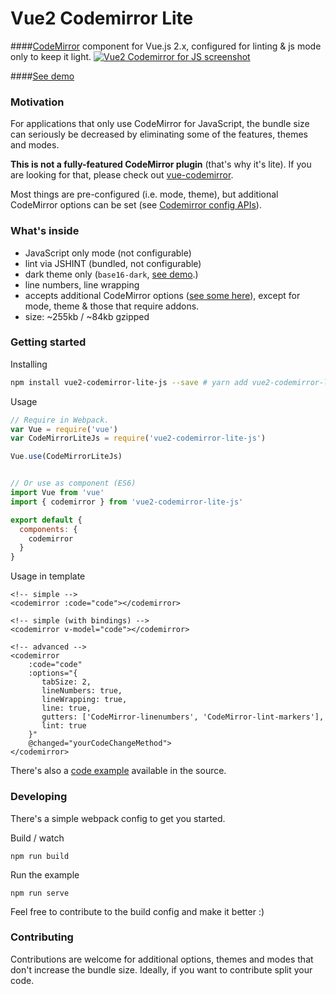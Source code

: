 # Vue2 Codemirror Lite
####[CodeMirror](http://codemirror.net/) component for Vue.js 2.x, configured for linting & js mode only to keep it light. 
<a href="https://danmindru.github.io/vue2-codemirror-lite-js"><img src="https://cloud.githubusercontent.com/assets/1515742/21546469/9d452e38-cde7-11e6-8996-758e0ad9ff7c.jpg" alt="Vue2 Codemirror for JS screenshot"/></a>

####[See demo](https://danmindru.github.io/vue2-codemirror-lite-js)

### Motivation
For applications that only use CodeMirror for JavaScript, the bundle size can seriously be decreased by eliminating some of the features, themes and modes. 

**This is not a fully-featured CodeMirror plugin** (that's why it's lite). If you are looking for that, please check out [vue-codemirror](https://surmon-china.github.io/vue-codemirror).

Most things are pre-configured (i.e. mode, theme), but additional CodeMirror options can be set (see [Codemirror config APIs](http://codemirror.net/doc/manual.html#config)). 

### What's inside
- JavaScript only mode (not configurable)
- lint via JSHINT (bundled, not configurable)
- dark theme only (`base16-dark`, [see demo](https://danmindru.github.io/vue2-codemirror-lite-js).)
- line numbers, line wrapping
- accepts additional CodeMirror options ([see some here](http://codemirror.net/doc/manual.html)), except for mode, theme & those that require addons.
- size: ~255kb / ~84kb gzipped

### Getting started
Installing
``` bash
npm install vue2-codemirror-lite-js --save # yarn add vue2-codemirror-lite-js
```

Usage
``` javascript
// Require in Webpack.
var Vue = require('vue')
var CodeMirrorLiteJs = require('vue2-codemirror-lite-js')

Vue.use(CodeMirrorLiteJs)


// Or use as component (ES6)
import Vue from 'vue'
import { codemirror } from 'vue2-codemirror-lite-js'

export default {
  components: {
    codemirror
  }
}
```


Usage in template
```vue
<!-- simple -->
<codemirror :code="code"></codemirror>

<!-- simple (with bindings) -->
<codemirror v-model="code"></codemirror>

<!-- advanced -->
<codemirror
    :code="code"
    :options="{
       tabSize: 2,
       lineNumbers: true,
       lineWrapping: true,
       line: true,
       gutters: ['CodeMirror-linenumbers', 'CodeMirror-lint-markers'],
       lint: true
    }"
    @changed="yourCodeChangeMethod">
</codemirror>
```

There's also a [code example](https://github.com/danmindru/vue2-codemirror-lite-js/tree/master/demo/index.html) available in the source.

### Developing
There's a simple webpack config to get you started. 

Build / watch
```
npm run build
```

Run the example
```
npm run serve
```

Feel free to contribute to the build config and make it better :) 

### Contributing
Contributions are welcome for additional options, themes and modes that don't increase the bundle size. Ideally, if you want to contribute split your code.
